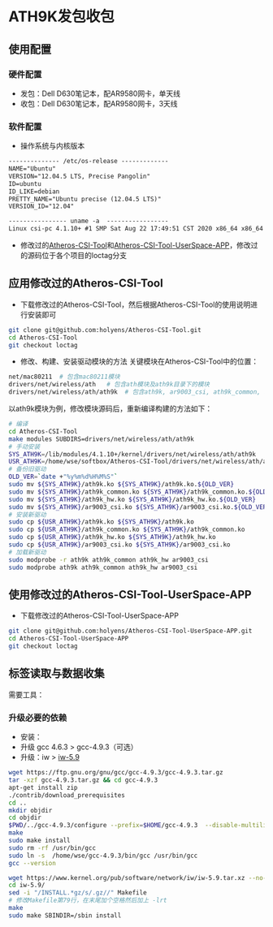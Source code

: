 # ATH9K发包收包

## 使用配置

### 硬件配置

- 发包：Dell D630笔记本，配AR9580网卡，单天线
- 收包：Dell D630笔记本，配AR9580网卡，3天线

### 软件配置

- 操作系统与内核版本

```txt
-------------- /etc/os-release -------------
NAME="Ubuntu"
VERSION="12.04.5 LTS, Precise Pangolin"
ID=ubuntu
ID_LIKE=debian
PRETTY_NAME="Ubuntu precise (12.04.5 LTS)"
VERSION_ID="12.04"

---------------- uname -a  -----------------
Linux csi-pc 4.1.10+ #1 SMP Sat Aug 22 17:49:51 CST 2020 x86_64 x86_64 x86_64 GNU/Linux
```

- 修改过的[Atheros-CSI-Tool](https://github.com/holyens/Atheros-CSI-Tool)和[Atheros-CSI-Tool-UserSpace-APP](https://github.com/holyens/loctag-Atheros-CSI-Tool-UserSpace-APP)，修改过的源码位于各个项目的loctag分支

## 应用修改过的Atheros-CSI-Tool

- 下载修改过的Atheros-CSI-Tool，然后根据Atheros-CSI-Tool的使用说明进行安装即可

```bash
git clone git@github.com:holyens/Atheros-CSI-Tool.git
cd Atheros-CSI-Tool
git checkout loctag
```

- 修改、构建、安装驱动模块的方法
关键模块在Atheros-CSI-Tool中的位置：

```bash
net/mac80211  # 包含mac80211模块
drivers/net/wireless/ath   # 包含ath模块及ath9k目录下的模块
drivers/net/wireless/ath/ath9k  # 包含ath9k, ar9003_csi, ath9k_common, ath9k_hw模块
```

以ath9k模块为例，修改模块源码后，重新编译构建的方法如下：

```bash
# 编译
cd Atheros-CSI-Tool
make modules SUBDIRS=drivers/net/wireless/ath/ath9k
# 手动安装
SYS_ATH9K=/lib/modules/4.1.10+/kernel/drivers/net/wireless/ath/ath9k
USR_ATH9K=/home/wse/softbox/Atheros-CSI-Tool/drivers/net/wireless/ath/ath9k  # 据需修改
# 备份旧驱动
OLD_VER=`date +"%y%m%d%H%M%S"`
sudo mv ${SYS_ATH9K}/ath9k.ko ${SYS_ATH9K}/ath9k.ko.${OLD_VER}
sudo mv ${SYS_ATH9K}/ath9k_common.ko ${SYS_ATH9K}/ath9k_common.ko.${OLD_VER}
sudo mv ${SYS_ATH9K}/ath9k_hw.ko ${SYS_ATH9K}/ath9k_hw.ko.${OLD_VER}
sudo mv ${SYS_ATH9K}/ar9003_csi.ko ${SYS_ATH9K}/ar9003_csi.ko.${OLD_VER}
# 安装新驱动
sudo cp ${USR_ATH9K}/ath9k.ko ${SYS_ATH9K}/ath9k.ko
sudo cp ${USR_ATH9K}/ath9k_common.ko ${SYS_ATH9K}/ath9k_common.ko
sudo cp ${USR_ATH9K}/ath9k_hw.ko ${SYS_ATH9K}/ath9k_hw.ko
sudo cp ${USR_ATH9K}/ar9003_csi.ko ${SYS_ATH9K}/ar9003_csi.ko
# 加载新驱动
sudo modprobe -r ath9k ath9k_common ath9k_hw ar9003_csi
sudo modprobe ath9k ath9k_common ath9k_hw ar9003_csi
```

## 使用修改过的Atheros-CSI-Tool-UserSpace-APP

- 下载修改过的Atheros-CSI-Tool-UserSpace-APP

```bash
git clone git@github.com:holyens/Atheros-CSI-Tool-UserSpace-APP.git
cd Atheros-CSI-Tool-UserSpace-APP
git checkout loctag
```

## 标签读取与数据收集

需要工具：

### 升级必要的依赖
- 安装：
- 升级 gcc 4.6.3 > gcc-4.9.3（可选）
- 升级：iw > [iw-5.9](http://www.linuxfromscratch.org/blfs/view/svn/basicnet/iw.html)

```bash
wget https://ftp.gnu.org/gnu/gcc/gcc-4.9.3/gcc-4.9.3.tar.gz
tar -xzf gcc-4.9.3.tar.gz && cd gcc-4.9.3
apt-get install zip
./contrib/download_prerequisites
cd ..
mkdir objdir
cd objdir
$PWD/../gcc-4.9.3/configure --prefix=$HOME/gcc-4.9.3  --disable-multilib
make
sudo make install
sudo rm -rf /usr/bin/gcc
sudo ln -s  /home/wse/gcc-4.9.3/bin/gcc /usr/bin/gcc
gcc --version

wget https://www.kernel.org/pub/software/network/iw/iw-5.9.tar.xz --no-check-certificate
cd iw-5.9/
sed -i "/INSTALL.*gz/s/.gz//" Makefile
# 修改Makefile第79行，在末尾加个空格然后加上 -lrt
make
sudo make SBINDIR=/sbin install
```

###